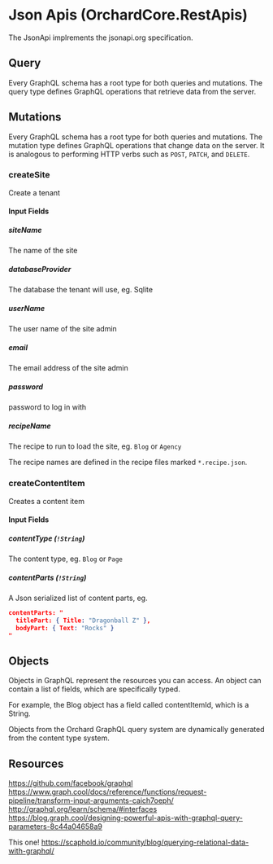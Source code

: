 # Json Apis (OrchardCore.RestApis)

The JsonApi implrements the jsonapi.org specification.

## Query
Every GraphQL schema has a root type for both queries and mutations. The query type defines GraphQL operations that retrieve data from the server.

## Mutations
Every GraphQL schema has a root type for both queries and mutations. The mutation type defines GraphQL operations that change data on the server. It is analogous to performing HTTP verbs such as `POST`, `PATCH`, and `DELETE`.

### createSite
Create a tenant

#### Input Fields

##### siteName
The name of the site

##### databaseProvider
The database the tenant will use, eg. Sqlite

##### userName
The user name of the site admin

##### email
The email address of the site admin

##### password
password to log in with

##### recipeName
The recipe to run to load the site, eg. `Blog` or `Agency`

The recipe names are defined in the recipe files marked `*.recipe.json`.

### createContentItem
Creates a content item

#### Input Fields

##### contentType (`!String`)
The content type, eg. `Blog` or `Page`

##### contentParts (`!String`)
A Json serialized list of content parts, eg.
```json
contentParts: "
  titlePart: { Title: "Dragonball Z" },
  bodyPart: { Text: "Rocks" }
"
```

## Objects
Objects in GraphQL represent the resources you can access. An object can contain a list of fields, which are specifically typed.

For example, the Blog object has a field called contentItemId, which is a String.

Objects from the Orchard GraphQL query system are dynamically generated from the content type system.




## Resources

https://github.com/facebook/graphql
https://www.graph.cool/docs/reference/functions/request-pipeline/transform-input-arguments-caich7oeph/
http://graphql.org/learn/schema/#interfaces
https://blog.graph.cool/designing-powerful-apis-with-graphql-query-parameters-8c44a04658a9

This one! https://scaphold.io/community/blog/querying-relational-data-with-graphql/